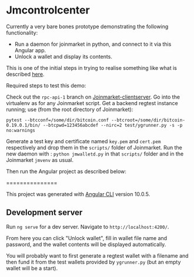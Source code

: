 # Jmcontrolcenter

Currently a very bare bones prototype demonstrating the following functionality:

* Run a daemon for joinmarket in python, and connect to it via this Angular app.
* Unlock a wallet and display its contents.

This is one of the initial steps in trying to realise something like what is described [here](https://gist.github.com/AdamISZ/f062c7453c6973a8287897fe506b9d19).


Required steps to test this demo:

Check out the `rpc-api-1` branch on [Joinmarket-clientserver](https://github.com/Joinmarket-Org/joinmarket-clientserver).
Go into the virtualenv as for any Joinmarket script.
Get a backend regtest instance running; use (from the root directory of Joinmarket):

```
pytest --btcconf=/some/dir/bitcoin.conf --btcroot=/some/dir/bitcoin-0.19.0.1/bin/ --btcpwd=123456abcdef --nirc=2 test/ygrunner.py -s -p no:warnings
```

Generate a test key and certificate named `key.pem` and `cert.pem` respectively and drop them in the `scripts/` folder of Joinmarket.
Run the new daemon with : `python jmwalletd.py` in that `scripts/` folder and in the Joinmarket `jmvenv` as usual.

Then run the Angular project as described below:

===============

This project was generated with [Angular CLI](https://github.com/angular/angular-cli) version 10.0.5.

## Development server

Run `ng serve` for a dev server. Navigate to `http://localhost:4200/`.

From here you can click "Unlock wallet", fill in wallet file name and password, and the wallet contents will be displayed automatically.

You will probably want to first generate a regtest wallet with a filename and then fund it from the test wallets provided by `ygrunner.py` (but an empty wallet will be a start).


